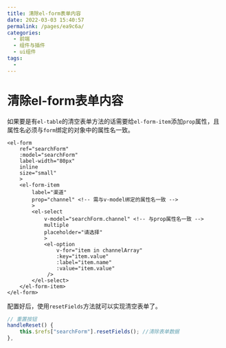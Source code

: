 ```yaml
---
title: 清除el-form表单内容
date: 2022-03-03 15:40:57
permalink: /pages/ea9c6a/
categories:
  - 前端
  - 组件与插件
  - ui组件
tags:
  - 
---
```

# 清除el-form表单内容

如果要是有`el-table`的清空表单方法的话需要给`el-form-item`添加`prop`属性，且属性名必须与`form`绑定的对象中的属性名一致。

```vue
<el-form
    ref="searchForm"
    :model="searchForm"
    label-width="80px"
    inline
    size="small"
    >
    <el-form-item
    	label="渠道"
        prop="channel" <!-- 需与v-model绑定的属性名一致 -->
        >
        <el-select
        	v-model="searchForm.channel" <!-- 与prop属性名一致 -->
            multiple
            placeholder="请选择"
            >
            <el-option
            	v-for="item in channelArray"
                :key="item.value"
                :label="item.name"
                :value="item.value"
             />
        </el-select>
    </el-form-item>
</el-form>
```

配置好后，使用`resetFields`方法就可以实现清空表单了。

```js
// 重置按钮
handleReset() {
    this.$refs["searchForm"].resetFields(); //清除表单数据
},
```

